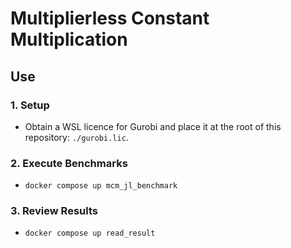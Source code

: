 # Multiplierless Constant Multiplication

## Use

### 1. Setup
- Obtain a WSL licence for Gurobi and place it at the root of this repository: `./gurobi.lic`.
### 2. Execute Benchmarks
- `docker compose up mcm_jl_benchmark`
### 3. Review Results
- `docker compose up read_result`

